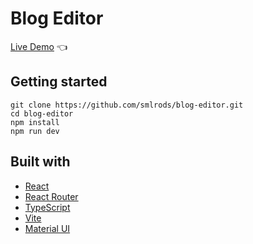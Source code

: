 # Blog Editor

[Live Demo](https://smlrods.github.io/blog-editor) :point_left:

## Getting started

```
git clone https://github.com/smlrods/blog-editor.git
cd blog-editor
npm install
npm run dev
```

## Built with

- [React](https://reactjs.org/)
- [React Router](https://reactrouter.com/)
- [TypeScript](https://www.typescriptlang.org/)
- [Vite](https://vitejs.dev/)
- [Material UI](https://mui.com/material-ui/getting-started/overview/)
